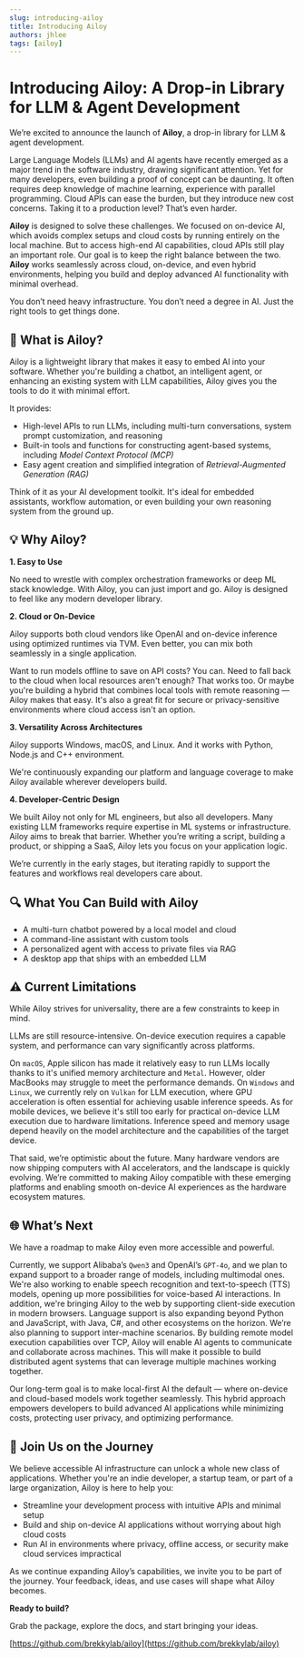 ```yaml
---
slug: introducing-ailoy
title: Introducing Ailoy
authors: jhlee
tags: [ailoy]
---
```


# Introducing Ailoy: A Drop-in Library for LLM & Agent Development

We’re excited to announce the launch of **Ailoy**, a drop-in library for LLM & agent development.

Large Language Models (LLMs) and AI agents have recently emerged as a major trend in the software industry, drawing significant attention.
Yet for many developers, even building a proof of concept can be daunting.
It often requires deep knowledge of machine learning, experience with parallel programming.
Cloud APIs can ease the burden, but they introduce new cost concerns.
Taking it to a production level? That’s even harder.

<!-- truncate -->

**Ailoy** is designed to solve these challenges.
We focused on on-device AI, which avoids complex setups and cloud costs by running entirely on the local machine.
But to access high-end AI capabilities, cloud APIs still play an important role.
Our goal is to keep the right balance between the two.
**Ailoy** works seamlessly across cloud, on-device, and even hybrid environments, helping you build and deploy advanced AI functionality with minimal overhead.

You don’t need heavy infrastructure. You don’t need a degree in AI. Just the right tools to get things done.

## 🚀 What is Ailoy?

Ailoy is a lightweight library that makes it easy to embed AI into your software.
Whether you're building a chatbot, an intelligent agent, or enhancing an existing system with LLM capabilities, Ailoy gives you the tools to do it with minimal effort.

It provides:

- High-level APIs to run LLMs, including multi-turn conversations, system prompt customization, and reasoning
- Built-in tools and functions for constructing agent-based systems, including *Model Context Protocol (MCP)*
- Easy agent creation and simplified integration of *Retrieval-Augmented Generation (RAG)*

Think of it as your AI development toolkit.
It's ideal for embedded assistants, workflow automation, or even building your own reasoning system from the ground up.

## 💡 Why Ailoy?

**1. Easy to Use**

No need to wrestle with complex orchestration frameworks or deep ML stack knowledge. With Ailoy, you can just import and go.
Ailoy is designed to feel like any modern developer library.

**2. Cloud or On-Device**

Ailoy supports both cloud vendors like OpenAI and on-device inference using optimized runtimes via TVM.
Even better, you can mix both seamlessly in a single application.

Want to run models offline to save on API costs? You can.
Need to fall back to the cloud when local resources aren't enough? That works too.
Or maybe you're building a hybrid that combines local tools with remote reasoning — Ailoy makes that easy.
It's also a great fit for secure or privacy-sensitive environments where cloud access isn't an option.

**3. Versatility Across Architectures**

Ailoy supports Windows, macOS, and Linux.
And it works with Python, Node.js and C++ environment.

We're continuously expanding our platform and language coverage to make Ailoy available wherever developers build.

**4. Developer-Centric Design**

We built Ailoy not only for ML engineers, but also all developers.
Many existing LLM frameworks require expertise in ML systems or infrastructure.
Ailoy aims to break that barrier.
Whether you’re writing a script, building a product, or shipping a SaaS, Ailoy lets you focus on your application logic.

We’re currently in the early stages, but iterating rapidly to support the features and workflows real developers care about.

## 🔍 What You Can Build with Ailoy

- A multi-turn chatbot powered by a local model and cloud
- A command-line assistant with custom tools
- A personalized agent with access to private files via RAG
- A desktop app that ships with an embedded LLM

## ⚠️ Current Limitations

While Ailoy strives for universality, there are a few constraints to keep in mind.

LLMs are still resource-intensive.
On-device execution requires a capable system, and performance can vary significantly across platforms.

On `macOS`, Apple silicon has made it relatively easy to run LLMs locally thanks to it's unified memory architecture and `Metal`.
However, older MacBooks may struggle to meet the performance demands.
On `Windows` and `Linux`, we currently rely on `Vulkan` for LLM execution, where GPU acceleration is often essential for achieving usable inference speeds.
As for mobile devices, we believe it's still too early for practical on-device LLM execution due to hardware limitations.
Inference speed and memory usage depend heavily on the model architecture and the capabilities of the target device.

That said, we’re optimistic about the future.
Many hardware vendors are now shipping computers with AI accelerators, and the landscape is quickly evolving.
We’re committed to making Ailoy compatible with these emerging platforms and enabling smooth on-device AI experiences as the hardware ecosystem matures.

## 🌐 What’s Next

We have a roadmap to make Ailoy even more accessible and powerful.

Currently, we support Alibaba’s `Qwen3` and OpenAI’s `GPT-4o`, and we plan to expand support to a broader range of models, including multimodal ones. 
We're also working to enable speech recognition and text-to-speech (TTS) models, opening up more possibilities for voice-based AI interactions.
In addition, we're bringing Ailoy to the web by supporting client-side execution in modern browsers.
Language support is also expanding beyond Python and JavaScript, with Java, C#, and other ecosystems on the horizon.
We’re also planning to support inter-machine scenarios.
By building remote model execution capabilities over TCP, Ailoy will enable AI agents to communicate and collaborate across machines.
This will make it possible to build distributed agent systems that can leverage multiple machines working together.

Our long-term goal is to make local-first AI the default — where on-device and cloud-based models work together seamlessly.
This hybrid approach empowers developers to build advanced AI applications while minimizing costs, protecting user privacy, and optimizing performance.

## 🤝 Join Us on the Journey

We believe accessible AI infrastructure can unlock a whole new class of applications.
Whether you're an indie developer, a startup team, or part of a large organization, Ailoy is here to help you:

- Streamline your development process with intuitive APIs and minimal setup
- Build and ship on-device AI applications without worrying about high cloud costs
- Run AI in environments where privacy, offline access, or security make cloud services impractical

As we continue expanding Ailoy’s capabilities, we invite you to be part of the journey.
Your feedback, ideas, and use cases will shape what Ailoy becomes.

**Ready to build?**

Grab the package, explore the docs, and start bringing your ideas.

[https://github.com/brekkylab/ailoy](https://github.com/brekkylab/ailoy)
